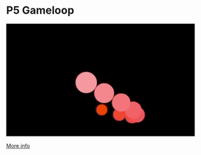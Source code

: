 # P5 Gameloop

![map](https://github.com/madeinouweland/p5gameloop/blob/master/preview.gif)

[More info](https://www.loekvandenouweland.com/content/p5-game-loop-deltatime.html)
